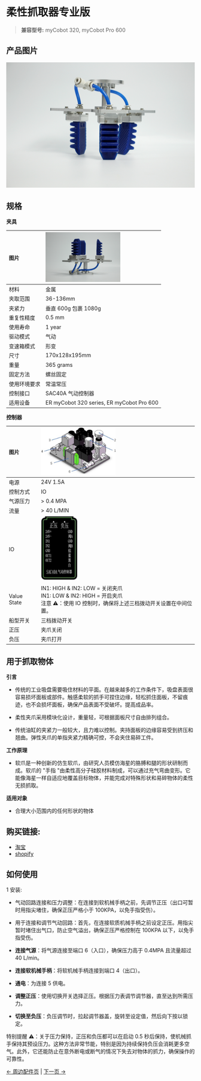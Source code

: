 # 柔性抓取器专业版

> **兼容型号:** myCobot 320, myCobot Pro 600

## 产品图片

<img src="../../../resources/1-ProductIntroduction/1.4/1.4.1-Gripper/4-FlexibleGripper/柔性夹爪1.JPG" alt="img-1" width="800" height="auto" /> <br>

## 规格

**夹具**

| **图片**     | <img src="../../../resources/1-ProductIntroduction/1.4/1.4.1-Gripper/4-FlexibleGripper/柔性夹爪2.JPG" alt="img-2" width="200" height="auto" /> |
| :----------- | :--------------------------------------------------------------------------------------------------------------------------------------------- |
| 材料         | 金属                                                                                                                                           |
| 夹取范围     | 36-136mm                                                                                                                                       |
| 夹紧力       | 垂直 600g 包裹 1080g                                                                                                                           |
| 重复性精度   | 0.5 mm                                                                                                                                         |
| 使用寿命     | 1 year                                                                                                                                         |
| 驱动模式     | 气动                                                                                                                                           |
| 变速箱模式   | 形变                                                                                                                                           |
| 尺寸         | 170x128x195mm                                                                                                                                  |
| 重量         | 365 grams                                                                                                                                      |
| 固定方法     | 螺丝固定                                                                                                                                       |
| 使用环境要求 | 常温常压                                                                                                                                       |
| 控制接口     | SAC40A 气动控制器                                                                                                                              |
| 适用设备     | ER myCobot 320 series, ER myCobot Pro 600                                                                                                      |

**控制器**

| **图片**    | <img src="../../../resources/1-ProductIntroduction/1.4/1.4.1-Gripper/4-FlexibleGripper/气动控制器1.jpg" alt="img-2" width="200" height="auto"/>       |
| :---------- | :---------------------------------------------------------------------------------------------------------------------------------------------------- |
| 电源        | 24V 1.5A                                                                                                                                              |
| 控制方式    | IO                                                                                                                                                    |
| 气源压力    | > 0.4 MPA                                                                                                                                             |
| 流量        | > 40 L/MIN                                                                                                                                            |
| IO          | <img src="../../../resources/1-ProductIntroduction/1.4/1.4.1-Gripper/4-FlexibleGripper/气动控制器2.jpg" alt="img-3" width="100" height="auto" /> <br> |
| Value State | IN1: HIGH & IN2: LOW = 关闭夹爪 <br> IN1: LOW & IN2: HIGH = 开启夹爪 <br> 注意 ⚠️：使用 IO 控制时，确保将上述三档拨动开关设置在中间位置。             |
| 船型开关    | 三档拨动开关                                                                                                                                          |
| 正压        | 夹爪关闭                                                                                                                                              |
| 负压        | 夹爪打开                                                                                                                                              |

## 用于抓取物体

**引言**

- 传统的工业吸盘需要吸住材料的平面。在越来越多的工作条件下，吸盘表面很容易损坏面板或部件。触感柔软的抓手可捏住边缘，轻松抓住面板，不留痕迹，也不会损坏面板，确保产品表面不受破坏。提高成品率。

- 柔性夹爪采用模块化设计，重量轻，可根据面板尺寸自由排列组合。

- 传统油缸的夹紧力一般较大，且力难以控制。夹持面板的边缘容易受到挤压和翘曲。弹性夹爪的单指夹紧力精确可控，不会夹住易碎工件。

**工作原理**

- 软爪是一种创新的仿生软爪，由研究人员模仿海星的胳膊和腿的形状研制而成。软爪的 "手指 "由柔性高分子硅胶材料制成，可以通过充气弯曲变形。它能像海星一样自适应地覆盖目标物体，并能完成对特殊形状和易碎物体的柔性无损抓取。

**适用对象**

- 合理大小范围内的任何形状的物体

## 购买链接:

- [淘宝](https://shop504055678.taobao.com)
- [shopify](https://shop.elephantrobotics.com/)

## 如何使用

1 安装: <br>

- 气动回路连接和压力调整：在连接到软机械手柄之前，先调节正压（出口可暂时用指尖堵住，确保正压严格小于 100KPA，以免手指受伤）。

- 用于连接和调节气动回路：首先，在连接软质机械手柄之前设定正压。用指尖暂时堵住出气口，防止空气溢出，确保正压严格控制在 100KPA 以下，以免手指受伤。

- **连接气源**：将气源连接至端口 6（入口），确保压力高于 0.4MPA 且流量超过 40 L/min。
- **连接软机械手柄**：将软机械手柄连接到端口 4（出口）。
- **通电**：为连接 5 供电。
- **调整正压**：使用切换开关选择正压。根据压力表调节调节器，直至达到所需压力。
- **切换至负压**：负压调节时，拉起调节器盖，旋转至设定值，然后向下按以锁定。

特别提醒 ⚠️：关于压力保持，正压和负压都可以在启动 0.5 秒后保持，使机械抓手保持其预设压力。这种方法非常节能，特别是因为持续保持负压会消耗更多空气。此外，它还能防止在意外断电或断气的情况下失去对物体的抓力，确保操作的可靠性。

[← 周边配件页](../README.md#gripper) | [下一页 →](../1.4.2-PumpCup/1-ModuleSuctionCup.md)
